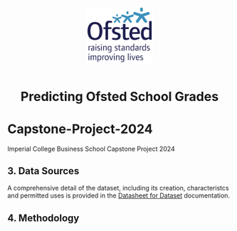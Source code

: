 <div align="center">
	<img style="width:150px" src="https://github.com/wrm65/Capstone-Project-2024/blob/main/images/ofsted-logo.png"><br><br>
	<h1>Predicting Ofsted School Grades</b></h1>
</div>


# Capstone-Project-2024
Imperial College Business School Capstone Project 2024

## 3. Data Sources

A comprehensive detail of the dataset, including its creation, characteristcs and permitted uses is provided in the [Datasheet for Dataset](https://github.com/wrm65/Capstone-Project-2024/blob/main/docs/data_sheet.md) documentation.

## 4. Methodology


